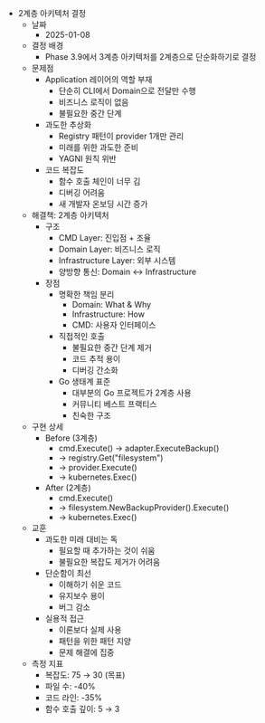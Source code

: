 - 2계층 아키텍처 결정
  - 날짜
    - 2025-01-08
  - 결정 배경
    - Phase 3.9에서 3계층 아키텍처를 2계층으로 단순화하기로 결정
  - 문제점
    - Application 레이어의 역할 부재
      - 단순히 CLI에서 Domain으로 전달만 수행
      - 비즈니스 로직이 없음
      - 불필요한 중간 단계
    - 과도한 추상화
      - Registry 패턴이 provider 1개만 관리
      - 미래를 위한 과도한 준비
      - YAGNI 원칙 위반
    - 코드 복잡도
      - 함수 호출 체인이 너무 김
      - 디버깅 어려움
      - 새 개발자 온보딩 시간 증가
  - 해결책: 2계층 아키텍처
    - 구조
      - CMD Layer: 진입점 + 조율
      - Domain Layer: 비즈니스 로직
      - Infrastructure Layer: 외부 시스템
      - 양방향 통신: Domain ↔ Infrastructure
    - 장점
      - 명확한 책임 분리
        - Domain: What & Why
        - Infrastructure: How
        - CMD: 사용자 인터페이스
      - 직접적인 호출
        - 불필요한 중간 단계 제거
        - 코드 추적 용이
        - 디버깅 간소화
      - Go 생태계 표준
        - 대부분의 Go 프로젝트가 2계층 사용
        - 커뮤니티 베스트 프랙티스
        - 친숙한 구조
  - 구현 상세
    - Before (3계층)
      - cmd.Execute() → adapter.ExecuteBackup()
      - → registry.Get("filesystem")
      - → provider.Execute()
      - → kubernetes.Exec()
    - After (2계층)
      - cmd.Execute()
      - → filesystem.NewBackupProvider().Execute()
      - → kubernetes.Exec()
  - 교훈
    - 과도한 미래 대비는 독
      - 필요할 때 추가하는 것이 쉬움
      - 불필요한 복잡도 제거가 어려움
    - 단순함이 최선
      - 이해하기 쉬운 코드
      - 유지보수 용이
      - 버그 감소
    - 실용적 접근
      - 이론보다 실제 사용
      - 패턴을 위한 패턴 지양
      - 문제 해결에 집중
  - 측정 지표
    - 복잡도: 75 → 30 (목표)
    - 파일 수: -40%
    - 코드 라인: -35%
    - 함수 호출 깊이: 5 → 3